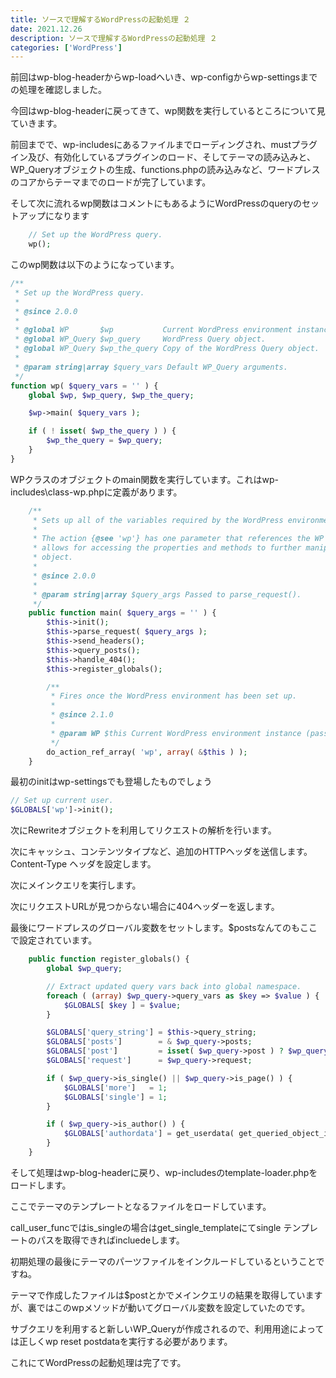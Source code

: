 ```yaml
---
title: ソースで理解するWordPressの起動処理 ２
date: 2021.12.26
description: ソースで理解するWordPressの起動処理 ２
categories: ['WordPress']
---
```


前回はwp-blog-headerからwp-loadへいき、wp-configからwp-settingsまでの処理を確認しました。

今回はwp-blog-headerに戻ってきて、wp関数を実行しているところについて見ていきます。

前回までで、wp-includesにあるファイルまでローディングされ、mustプラグイン及び、有効化しているプラグインのロード、そしてテーマの読み込みと、WP_Queryオブジェクトの生成、functions.phpの読み込みなど、ワードプレスのコアからテーマまでのロードが完了しています。

そして次に流れるwp関数はコメントにもあるようにWordPressのqueryのセットアップになります

```php
	// Set up the WordPress query.
	wp();
```


このwp関数は以下のようになっています。

```php
/**
 * Set up the WordPress query.
 *
 * @since 2.0.0
 *
 * @global WP       $wp           Current WordPress environment instance.
 * @global WP_Query $wp_query     WordPress Query object.
 * @global WP_Query $wp_the_query Copy of the WordPress Query object.
 *
 * @param string|array $query_vars Default WP_Query arguments.
 */
function wp( $query_vars = '' ) {
	global $wp, $wp_query, $wp_the_query;

	$wp->main( $query_vars );

	if ( ! isset( $wp_the_query ) ) {
		$wp_the_query = $wp_query;
	}
}
```


WPクラスのオブジェクトのmain関数を実行しています。これはwp-includes\class-wp.phpに定義があります。

```php
	/**
	 * Sets up all of the variables required by the WordPress environment.
	 *
	 * The action {@see 'wp'} has one parameter that references the WP object. It
	 * allows for accessing the properties and methods to further manipulate the
	 * object.
	 *
	 * @since 2.0.0
	 *
	 * @param string|array $query_args Passed to parse_request().
	 */
	public function main( $query_args = '' ) {
		$this->init();
		$this->parse_request( $query_args );
		$this->send_headers();
		$this->query_posts();
		$this->handle_404();
		$this->register_globals();

		/**
		 * Fires once the WordPress environment has been set up.
		 *
		 * @since 2.1.0
		 *
		 * @param WP $this Current WordPress environment instance (passed by reference).
		 */
		do_action_ref_array( 'wp', array( &$this ) );
	}
```


最初のinitはwp-settingsでも登場したものでしょう

```php
// Set up current user.
$GLOBALS['wp']->init();
```


次にRewriteオブジェクトを利用してリクエストの解析を行います。

次にキャッシュ、コンテンツタイプなど、追加のHTTPヘッダを送信します。Content-Type ヘッダを設定します。

次にメインクエリを実行します。

次にリクエストURLが見つからない場合に404ヘッダーを返します。

最後にワードプレスのグローバル変数をセットします。$postsなんてのもここで設定されています。

```php
	public function register_globals() {
		global $wp_query;

		// Extract updated query vars back into global namespace.
		foreach ( (array) $wp_query->query_vars as $key => $value ) {
			$GLOBALS[ $key ] = $value;
		}

		$GLOBALS['query_string'] = $this->query_string;
		$GLOBALS['posts']        = & $wp_query->posts;
		$GLOBALS['post']         = isset( $wp_query->post ) ? $wp_query->post : null;
		$GLOBALS['request']      = $wp_query->request;

		if ( $wp_query->is_single() || $wp_query->is_page() ) {
			$GLOBALS['more']   = 1;
			$GLOBALS['single'] = 1;
		}

		if ( $wp_query->is_author() ) {
			$GLOBALS['authordata'] = get_userdata( get_queried_object_id() );
		}
	}
```


そして処理はwp-blog-headerに戻り、wp-includesのtemplate-loader.phpをロードします。

ここでテーマのテンプレートとなるファイルをロードしています。

call_user_funcではis_singleの場合はget_single_templateにてsingle テンプレートのパスを取得できればincluedeします。

初期処理の最後にテーマのパーツファイルをインクルードしているということですね。

テーマで作成したファイルは$postとかでメインクエリの結果を取得していますが、裏ではこのwpメソッドが動いてグローバル変数を設定していたのです。

サブクエリを利用すると新しいWP_Queryが作成されるので、利用用途によっては正しくwp reset postdataを実行する必要があります。

これにてWordPressの起動処理は完了です。
